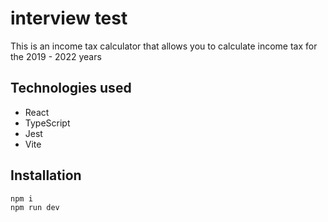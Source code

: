 #  interview test

This is an income tax calculator that allows you to calculate income tax for the 2019 - 2022 years

## Technologies used

* React
* TypeScript
* Jest
* Vite

## Installation

```bash
npm i
npm run dev
```
